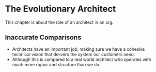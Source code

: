 # The Evolutionary Architect

This chapter is about the role of an architect in an org.

## Inaccurate Comparisons

- Architects have an important job; making sure we have a cohesive technical vision that delivers the system our customers need.
- Although this is compared to a real world architect who operates with much more rigour and structure than we do.